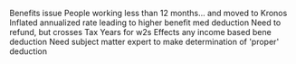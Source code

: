  Benefits issue
	 People working less than 12 months... and moved to Kronos
	 Inflated annualized rate leading to higher benefit med  deduction
	 Need to refund, but crosses Tax Years for w2s
	 Effects any income based bene deduction
	 Need subject matter expert to make determination of 'proper' deduction
	 
 